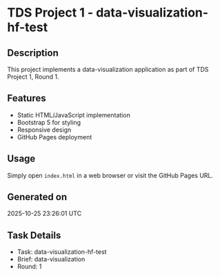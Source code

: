# TDS Project 1 - data-visualization-hf-test

## Description
This project implements a data-visualization application as part of TDS Project 1, Round 1.

## Features
- Static HTML/JavaScript implementation
- Bootstrap 5 for styling
- Responsive design
- GitHub Pages deployment

## Usage
Simply open `index.html` in a web browser or visit the GitHub Pages URL.

## Generated on
2025-10-25 23:26:01 UTC

## Task Details
- Task: data-visualization-hf-test
- Brief: data-visualization
- Round: 1
